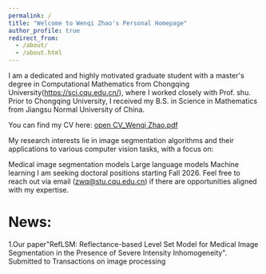 ```yaml
---
permalink: /
title: "Welcome to Wenqi Zhao's Personal Homepage"
author_profile: true
redirect_from: 
  - /about/
  - /about.html
---
```


I am a dedicated and highly motivated graduate student with a master's degree in Computational Mathematics from Chongqing University(https://sci.cqu.edu.cn/), where I worked closely with Prof. shu. Prior to Chongqing University, I received my B.S. in Science in Mathematics from Jiangsu Normal University of China.

You can find my CV here: 
<a href="https://zwq1999212.github.io/assets/CV_Wenqi Zhao.pdf" target="_blank">open CV_Wenqi Zhao.pdf</a>

My research interests lie in image segmentation algorithms and their applications to various computer vision tasks, with a focus on:

Medical image segmentation models
Large language models
Machine learning
I am seeking doctoral positions starting Fall 2026. Feel free to reach out via email (zwq@stu.cqu.edu.cn) if there are opportunities aligned with my expertise.

News:
======
1.Our paper"RefLSM: Reflectance-based Level Set Model for Medical Image Segmentation in the Presence of Severe Intensity Inhomogeneity". Submitted to Transactions on image processing



